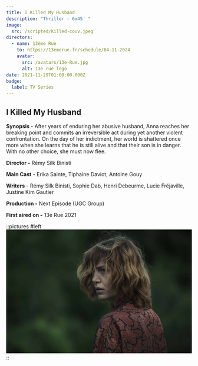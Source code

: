 ```yaml
---
title: I Killed My Husband
description: "Thriller - 6x45' "
image:
  src: /scripted/Killed-couv.jpeg
directors:
  - name: 13ème Rue
    to: https://13emerue.fr/schedule/04-11-2024
    avatar:
      src: /avatars/13e-Rue.jpg
      alt: 13e rue logo
date: 2021-11-29T01:00:00.000Z
badge:
  label: TV Series
---
```


## **I Killed My Husband**

**Synopsis -** After years of enduring her abusive husband, Anna reaches her breaking point and commits an irreversible act during yet another violent confrontation. On the day of her indictment, her world is shattered once more when she learns that he is still alive and that their son is in danger. With no other choice, she must now flee.

**Director -** Rémy Silk Binisti

**Main Cast** - Erika Sainte, Tiphaine Daviot, Antoine Gouy 

**Writers** - Rémy Silk Binisti, Sophie Dab, Henri Debeurme, Lucie Fréjaville, Justine Kim Gautier

**Production -** Next Episode (UGC Group)

**First aired on -** 13e Rue 2021

::pictures
#left
![blond woman looking back](/scripted/Ikilledmyhusband.jpg)
::
